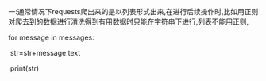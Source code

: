 一:通常情况下requests爬出来的是以列表形式出来,在进行后续操作时,比如用正则对爬去到的数据进行清洗得到有用数据时只能在字符串下进行,列表不能用正则,

for message in messages:

​            str=str+message.text

​        print(str)